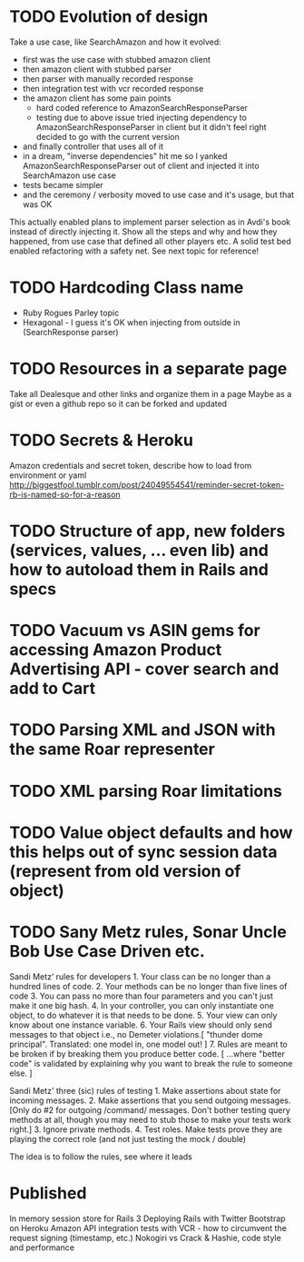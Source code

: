 # TODO Evolution of design

Take a use case, like SearchAmazon and how it evolved:
* first was the use case with stubbed amazon client
* then amazon client with stubbed parser
* then parser with manually recorded response
* then integration test with vcr recorded response
* the amazon client has some pain points
  * hard coded reference to AmazonSearchResponseParser
  * testing due to above issue
  tried injecting dependency to AmazonSearchResponseParser in client but it didn't feel right
  decided to go with the current version
* and finally controller that uses all of it
* in a dream, "inverse dependencies" hit me
  so I yanked AmazonSearchResponseParser out of client and injected it into SearchAmazon use case
* tests became simpler
* and the ceremony / verbosity moved to use case and it's usage, but that was OK

This actually enabled plans to implement parser selection as in Avdi's book instead of directly injecting it.
Show all the steps and why and how they happened, from use case that defined all other players etc.
A solid test bed enabled refactoring with a safety net.
See next topic for reference!

# TODO Hardcoding Class name
  * Ruby Rogues Parley topic
  * Hexagonal - I guess it's OK when injecting from outside in (SearchResponse parser)

# TODO Resources in a separate page

Take all Dealesque and other links and organize them in a page
Maybe as a gist or even a github repo so it can be forked and updated

# TODO Secrets & Heroku
  Amazon credentials and secret token, describe how to load from environment or yaml
  http://biggestfool.tumblr.com/post/24049554541/reminder-secret-token-rb-is-named-so-for-a-reason

# TODO Structure of app, new folders (services, values, ... even lib) and how to autoload them in Rails and specs

# TODO Vacuum vs ASIN gems for accessing Amazon Product Advertising API - cover search and add to Cart

# TODO Parsing XML and JSON with the same Roar representer

# TODO XML parsing Roar limitations

# TODO Value object defaults and how this helps out of sync session data (represent from old version of object)

# TODO Sany Metz rules, Sonar Uncle Bob Use Case Driven etc.

Sandi Metz’ rules for developers
	1.	Your class can be no longer than a hundred lines of code.
	2.	Your methods can be no longer than five lines of code
	3.	You can pass no more than four parameters and you can't just make it one big hash.
	4.	In your controller, you can only instantiate one object, to do whatever it is that needs to be done.
	5.	Your view can only know about one instance variable.
  6.  Your Rails view should only send messages to that object i.e., no Demeter violations.[  "thunder dome principal". Translated: one model in, one model out! ]
  7.  Rules are meant to be broken if by breaking them you produce better code. [ ...where "better code" is validated by explaining why you want to break the rule to someone else. ]

Sandi Metz' three (sic) rules of testing
	1.	Make assertions about state for incoming messages.
	2.	Make assertions that you send outgoing messages. [Only do #2 for outgoing /command/ messages.  Don't bother testing query methods at all, though you may need to stub those to make your tests work right.]
	3.	Ignore private methods.
  4.  Test roles.  Make tests prove they are playing the correct role (and not just testing the mock / double)

The idea is to follow the rules, see where it leads

# Published

In memory session store for Rails 3
Deploying Rails with Twitter Bootstrap on Heroku
Amazon API integration tests with VCR - how to circumvent the request signing (timestamp, etc.)
Nokogiri vs Crack & Hashie, code style and performance
